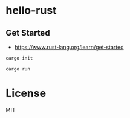 # hello-rust

## Get Started

* https://www.rust-lang.org/learn/get-started

```sh
cargo init

cargo run
```

# License

MIT
